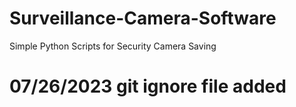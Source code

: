 # Surveillance-Camera-Software
Simple Python Scripts for Security Camera Saving

# 07/26/2023 git ignore file added